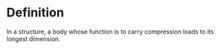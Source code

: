 # Definition

In a structure, a body whose function is to carry compression loads to
its longest dimension.
